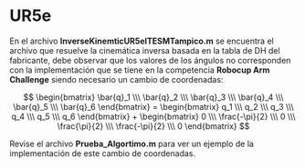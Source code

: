 # UR5e

En el archivo **InverseKinemticUR5eITESMTampico.m** se encuentra el archivo que resuelve la cinemática inversa basada en la tabla de DH del fabricante, debe observar que los valores de los ángulos no corresponden con la implementación que se tiene en la competencia **Robocup Arm Challenge** siendo necesario un cambio de coordenadas:

$$ \begin{bmatrix} \bar{q}_1 \\\ \bar{q}_2 \\\ \bar{q}_3 \\\ \bar{q}_4 \\\ \bar{q}_5 \\\ \bar{q}_6 \end{bmatrix}  = \begin{bmatrix} q_1 \\\ q_2 \\\ q_3 \\\ q_4 \\\ q_5 \\\ q_6 \end{bmatrix} + \begin{bmatrix} 0 \\\ \frac{-\pi}{2} \\\ 0 \\\ \frac{\pi}{2} \\\ \frac{-\pi}{2} \\\ 0 \end{bmatrix} $$

Revise el archivo **Prueba_Algortimo.m** para ver un ejemplo de la implementación de este cambio de coordenadas.
